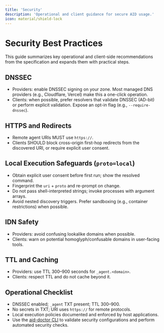 ```yaml
---
title: 'Security'
description: 'Operational and client guidance for secure AID usage.'
icon: material/shield-lock
---
```


# Security Best Practices

This guide summarizes key operational and client-side recommendations from the specification and expands them with practical steps.

## DNSSEC

- Providers: enable DNSSEC signing on your zone. Most managed DNS providers (e.g., Cloudflare, Vercel) make this a one-click operation.
- Clients: when possible, prefer resolvers that validate DNSSEC (AD-bit) or perform explicit validation. Expose an opt-in flag (e.g., `--require-dnssec`).

## HTTPS and Redirects

- Remote agent URIs MUST use `https://`.
- Clients SHOULD block cross-origin first-hop redirects from the discovered URI, or require explicit user consent.

## Local Execution Safeguards (`proto=local`)

- Obtain explicit user consent before first run; show the resolved command.
- Fingerprint the `uri` + `proto` and re-prompt on change.
- Do not pass shell-interpreted strings; invoke processes with argument arrays.
- Avoid nested discovery triggers. Prefer sandboxing (e.g., container restrictions) when possible.

## IDN Safety

- Providers: avoid confusing lookalike domains when possible.
- Clients: warn on potential homoglyph/confusable domains in user-facing tools.

## TTL and Caching

- Providers: use TTL 300–900 seconds for `_agent.<domain>`.
- Clients: respect TTL and do not cache beyond it.

## Operational Checklist

- DNSSEC enabled; `_agent` TXT present; TTL 300–900.
- No secrets in TXT; URI uses `https://` for remote protocols.
- Local execution policies documented and enforced by host applications.
- Use the [aid-doctor CLI](../Tooling/aid_doctor) to validate security configurations and perform automated security checks.
